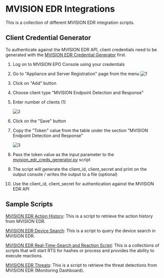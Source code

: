 # MVISION EDR Integrations

This is a collection of different MVISION EDR integration scripts. 

## Client Credential Generator

To authenticate against the MVISION EDR API, client credentials need to be generated with the [MVISION EDR Credential Generator](mvision_edr_creds_generator.py) first.

1. Log on to MVISION EPO Console using your credentials
2. Go to "Appliance and Server Registration" page from the menu
   ![1](https://github.trellix.com/storage/user/3896/files/ba51cdf8-b73d-4ca3-99b0-95d15e8affb7)
3. Click on "Add" button
4. Choose client type "MVISION Endpoint Detection and Response"
5. Enter number of clients (1)


   ![2](https://github.trellix.com/storage/user/3896/files/9695f58c-8729-48ed-aef0-dee2d4c43387)

6. Click on the "Save" button
7. Copy the "Token" value from the table under the section "MVISION Endpoint Detection and Response"

   ![3](https://github.trellix.com/storage/user/3896/files/36c5b6c2-231f-49a8-a8db-b88a5c97e0f2)

8. Pass the token value as the input parameter to the [mvision_edr_creds_generator.py](mvision_edr_creds_generator.py) script
9. The script will generate the client_id, client_secret and print on the output console / writes the output to a file (optional)
10. Use the client_id, client_secret for authentication against the MVISION EDR API

## Sample Scripts 

[MVISION EDR Action History](action-history):
This is a script to retrieve the action history from MVISION EDR.

<!-- [MVISION EDR Activity Feeds Script](activity-feeds): 
This is a script to consume activity feeds from MVISION EDR.
The script contains various modules to ingest trace data into e.g. ServiceNow, TheHive, Syslog or Email. -->

[MVISION EDR Device Search](device-search):
This is a script to query the device search in MVISION EDR.

[MVISION EDR Real-Time-Search and Reaction Script](real-time-search-reaction): 
This is a collections of scripts that will start RTS for hashes or process and provides the ability to execute reactions.

[MVISION EDR Threats](threats-monitoring):
This is a script to retrieve the threat detections from MVISION EDR (Monitoring Dashboard).
